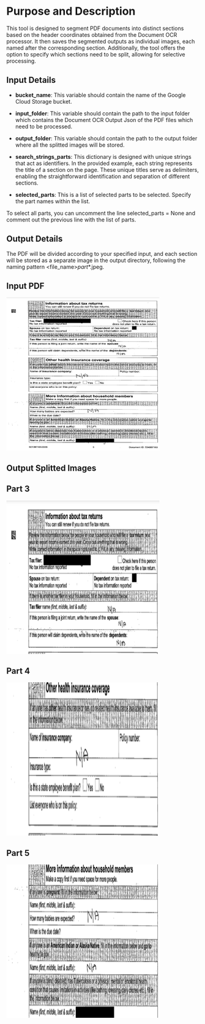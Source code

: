 # Purpose and Description

This tool is designed to segment PDF documents into distinct sections based on the header coordinates obtained from the Document OCR processor.
It then saves the segmented outputs as individual images, each named after the corresponding section.
Additionally, the tool offers the option to specify which sections need to be split, allowing for selective processing.

## Input Details

* **bucket_name**: This variable should contain the name of the Google Cloud Storage bucket.

* **input_folder**: This variable should contain the path to the input folder which contains the Document OCR Output Json of the PDF files which need to be processed.

* **output_folder**: This variable should contain the path to the output folder where all the splitted images will be stored.

* **search_strings_parts**: This dictionary is designed with unique strings that act as identifiers. In the provided example, each string represents the title of a section on the page. These unique titles serve as delimiters, enabling the straightforward identification and separation of different sections.

* **selected_parts**: This is a list of selected parts to be selected. Specify the part names within the list.

To select all parts, you can uncomment the line selected_parts = None and comment out the previous line with the list of parts.


## Output Details

The PDF will be divided according to your specified input, and each section will be stored as a separate image in the output directory, following the naming pattern <file_name>_part_*.jpeg.

## **Input PDF**

<img src="./images/input_pdf.png" width=400 height=400 alt="input_pdf.png">

## **Output Splitted Images**

## **Part 3**
<img src="./images/part_3.png" width=400 height=400 alt="part_3.png">

## **Part 4**
<img src="./images/part_4.png" width=400 height=400 alt="part_4.png">

## **Part 5**
<img src="./images/part_5.png" width=400 height=400 alt="part_5.png">

